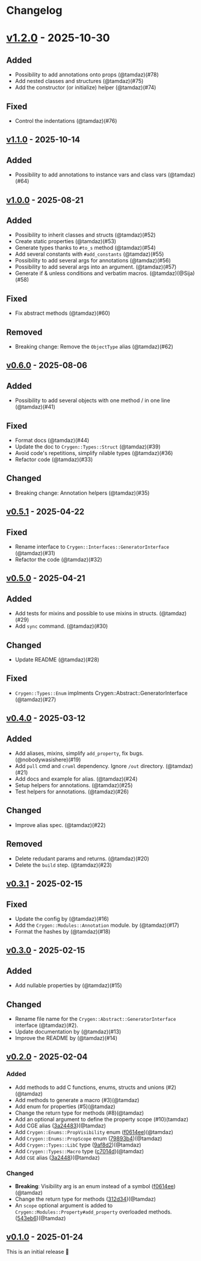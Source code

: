 # Changelog

# [v1.2.0](https://github.com/tamdaz/cruml/releases/tag/v1.2.0) - 2025-10-30

## Added

- Possibility to add annotations onto props (@tamdaz)(#78)
- Add nested classes and structures (@tamdaz)(#75)
- Add the constructor (or initialize) helper (@tamdaz)(#74)

## Fixed

- Control the indentations (@tamdaz)(#76)

## [v1.1.0](https://github.com/tamdaz/cruml/releases/tag/v1.1.0) - 2025-10-14

## Added

* Possibility to add annotations to instance vars and class vars (@tamdaz)(#64)

## [v1.0.0](https://github.com/tamdaz/cruml/releases/tag/v1.0.0) - 2025-08-21

## Added

* Possibility to inherit classes and structs (@tamdaz)(#52)
* Create static properties (@tamdaz)(#53)
* Generate types thanks to `#to_s` method (@tamdaz)(#54)
* Add several constants with `#add_constants` (@tamdaz)(#55)
* Possibility to add several args for annotations (@tamdaz)(#56)
* Possibility to add several args into an argument. (@tamdaz)(#57)
* Generate if & unless conditions and verbatim macros. (@tamdaz)(@Sija)(#58)

## Fixed

* Fix abstract methods (@tamdaz)(#60)

## Removed

- Breaking change: Remove the `ObjectType` alias (@tamdaz)(#62)

## [v0.6.0](https://github.com/tamdaz/cruml/releases/tag/v0.6.0) - 2025-08-06

## Added

* Possibility to add several objects with one method / in one line (@tamdaz)(#41)

## Fixed

* Format docs (@tamdaz)(#44)
* Update the doc to `Crygen::Types::Struct` (@tamdaz)(#39)
* Avoid code's repetitions, simplify nilable types (@tamdaz)(#36)
* Refactor code (@tamdaz)(#33)

## Changed

* Breaking change: Annotation helpers (@tamdaz)(#35)

## [v0.5.1](https://github.com/tamdaz/cruml/releases/tag/v0.5.1) - 2025-04-22

## Fixed

* Rename interface to `Crygen::Interfaces::GeneratorInterface` (@tamdaz)(#31)
* Refactor the code (@tamdaz)(#32)

## [v0.5.0](https://github.com/tamdaz/cruml/releases/tag/v0.5.0) - 2025-04-21

## Added

* Add tests for mixins and possible to use mixins in structs. (@tamdaz)(#29)
* Add `sync` command. (@tamdaz)(#30)

## Changed

* Update README (@tamdaz)(#28)

## Fixed

* `Crygen::Types::Enum` implments Crygen::Abstract::GeneratorInterface (@tamdaz)(#27)

## [v0.4.0](https://github.com/tamdaz/cruml/releases/tag/v0.4.0) - 2025-03-12

## Added

* Add aliases, mixins, simplify `add_property`, fix bugs. (@nobodywasishere)(#19)
* Add `pull` cmd and `cruml` dependency. Ignore `/out` directory. (@tamdaz)(#21)
* Add docs and example for alias. (@tamdaz)(#24)
* Setup helpers for annotations. (@tamdaz)(#25)
* Test helpers for annotations. (@tamdaz)(#26)

## Changed

* Improve alias spec. (@tamdaz)(#22)

## Removed

* Delete redudant params and returns. (@tamdaz)(#20)
* Delete the `build` step. (@tamdaz)(#23)

## [v0.3.1](https://github.com/tamdaz/cruml/releases/tag/v0.3.1) - 2025-02-15

## Fixed

- Update the config by (@tamdaz)(#16)
- Add the `Crygen::Modules::Annotation` module. by (@tamdaz)(#17)
- Format the hashes by (@tamdaz)(#18)

## [v0.3.0](https://github.com/tamdaz/cruml/releases/tag/v0.3.0) - 2025-02-15

## Added
- Add nullable properties by (@tamdaz)(#15)

## Changed
- Rename file name for the `Crygen::Abstract::GeneratorInterface` interface (@tamdaz)(#2).
- Update documentation by (@tamdaz)(#13)
- Improve the README by (@tamdaz)(#14)

## [v0.2.0](https://github.com/tamdaz/cruml/releases/tag/v0.2.0) - 2025-02-04

### Added

- Add methods to add C functions, enums, structs and unions (#2)(@tamdaz)
- Add methods to generate a macro (#3)(@tamdaz)
- Add enum for properties (#5)(@tamdaz)
- Change the return type for methods (#8)(@tamdaz)
- Add an optional argument to define the property scope (#10)(tamdaz)
- Add CGE alias ([3a24483](https://github.com/tamdaz/crygen/pull/5/commits/3a244834f3108aa16bfe7a063d5774cc9e6ff348))(@tamdaz)
- Add `Crygen::Enums::PropVisibility` enum ([f0614ee](https://github.com/tamdaz/crygen/pull/5/commits/f0614ee8f2212c8544b2468daf1065709f4d6d48))(@tamdaz)
- Add `Crygen::Enums::PropScope` enum ([79893b4](https://github.com/tamdaz/crygen/pull/10/commits/79893b4615ab1ddd8f088fa6ff4908d968b5ab90))(@tamdaz)
- Add `Crygen::Types::LibC` type ([9af8d2](https://github.com/tamdaz/crygen/pull/2/commits/9af8d20c8eaec2439698ac692d15bce450724122))(@tamdaz)
- Add `Crygen::Types::Macro` type ([c7014d](https://github.com/tamdaz/crygen/pull/3/commits/c7014dab6f81b2ae9712192db675c7abd1f1f835))(@tamdaz)
- Add `CGE` alias ([3a2448](https://github.com/tamdaz/crygen/pull/5/commits/3a244834f3108aa16bfe7a063d5774cc9e6ff348))(@tamdaz)

### Changed

- **Breaking**: Visibility arg is an enum instead of a symbol ([f0614ee](https://github.com/tamdaz/crygen/pull/5/commits/f0614ee8f2212c8544b2468daf1065709f4d6d48))(@tamdaz)
- Change the return type for methods ([312d34](https://github.com/tamdaz/crygen/pull/8/commits/312d34de9b9fce2ba3d4594d9a8eb381dda3d6c4))(@tamdaz)
- An `scope` optional argument is added to `Crygen::Modules::Property#add_property` overloaded methods. ([543eb6](https://github.com/tamdaz/crygen/pull/10/commits/543eb6b37111788e3ccca0c89ebc0cad28c09894))(@tamdaz)

## [v0.1.0](https://github.com/tamdaz/cruml/releases/tag/v0.1.0) - 2025-01-24

This is an initial release 🧭